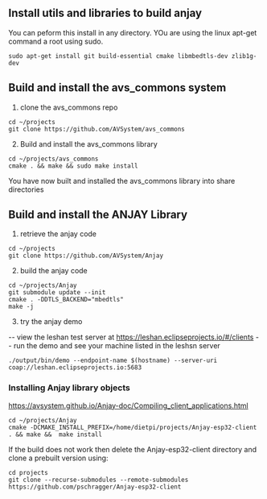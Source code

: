 ## Install utils and libraries to build anjay ###

You can peform this install in any directory.  YOu are using the linux apt-get command a root using sudo.

``` 
sudo apt-get install git build-essential cmake libmbedtls-dev zlib1g-dev
```

## Build and install the avs_commons system ##


1. clone the avs_commons repo
```
cd ~/projects
git clone https://github.com/AVSystem/avs_commons
```
2. Build and install the avs_commons library
```
cd ~/projects/avs_commons
cmake . && make && sudo make install
```

You have now built and installed the avs_commons library into share directories

## Build and install the ANJAY Library ##

1. retrieve the anjay code
```
cd ~/projects
git clone https://github.com/AVSystem/Anjay
```
2. build the anjay code
```
cd ~/projects/Anjay
git submodule update --init
cmake . -DDTLS_BACKEND="mbedtls"
make -j
```
3. try the anjay demo

-- view the leshan test server at https://leshan.eclipseprojects.io/#/clients
-- run the demo and see your machine listed in the leshsn server
```
./output/bin/demo --endpoint-name $(hostname) --server-uri coap://leshan.eclipseprojects.io:5683
```


### Installing Anjay library objects
https://avsystem.github.io/Anjay-doc/Compiling_client_applications.html
```
cd ~/projects/Anjay
cmake -DCMAKE_INSTALL_PREFIX=/home/dietpi/projects/Anjay-esp32-client . && make &&  make install
```

If the build does not work then delete the Anjay-esp32-client directory and clone a prebuilt version using:

```
cd projects
git clone --recurse-submodules --remote-submodules https://github.com/pschragger/Anjay-esp32-client
```
